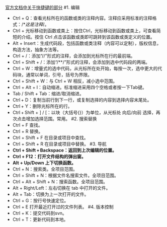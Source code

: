 [官方文档中关于快捷键的部分](https://www.jetbrains.com/help/phpstorm/keyboard-shortcuts-by-keystroke.html)
#1. 编辑
- Ctrl + Q：查看光标所在的函数或类的注释内容。注释应采用标准的注释格式：/**这是注释*/。
- Ctrl + 光标移动到函数或类上：按住Ctrl，光标移动到函数或类上，可查看简短的介绍。按住 Ctrl 点击该函数或类即可跳转到该函数或类定义的位置。
- Alt + Insert：生成代码段，包括函数或类注释（内容可以定制），版权信息，构造方法，抽象方法等。
- Ctrl + /：添加“//”形式的注释，会添加到光标所在行的最前端。
- Ctrl + Shift + /：添加“/**/”形式的注释，会添加到选中代码段的两端。
- Ctrl + W：增量式的选中代码，从光标所在处开始，每按一次，选中更大的代码块，通常以单词，引号，括号为界限。
- Ctrl + Shift + W：与 Ctrl +  W 相反，减小选中范围。
- Ctrl + Alt + I：自动缩进。标准缩进采用四个空格或者按一下Tab键。
- Tab / Shift + Tab：缩进/取消缩进。
- Ctrl + D：复制当前行到下一行，或复制选择的内容到选择内容末尾处。
- Ctrl + Y：删除光标所在的行。
- Ctrl + Shift + ] / [：以块（大括号{}）为单位，从光标处 向后/向前 选择，再次点击增加选择范围。常用。
#2. 搜索替换
- Ctrl + F 查找。
- Ctrl + R 替换。
- Ctrl + Shift + F 在目录或项目中查找。
- Ctrl + Shift + R 在目录或项目中替换。
#3. 导航
- **Ctrl + Shift + Backspace：返回到上次编辑的位置。**
- **Ctrl + F12：打开文件结构的弹出窗。**
- **Alt + Up/Down 上下切换函数。**
- Ctrl + N：搜索类。全项目范围。
- Ctrl + Shift + N：根据文件名搜索文件。全项目范围。
- Ctrl + Alt + Shift + N：搜索函数。全项目范围。
- Alt + Right/Left：左右切换在 tab 中打开的文件。
- Alt + Tab：切换为上一次打开的文件。
- Ctrl + G：按行号快速定位。
- Ctrl + E 打开最近打开过的文件列表。
#4. 版本控制
- Ctrl + K：提交代码到svn。
- Ctrl + T：更新代码到本地。
